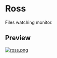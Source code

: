 # Ross

Files watching monitor.

## Preview 

[![ross.png](https://i.postimg.cc/K8pC30v0/ross.png)](https://postimg.cc/FYcT2gSS)

